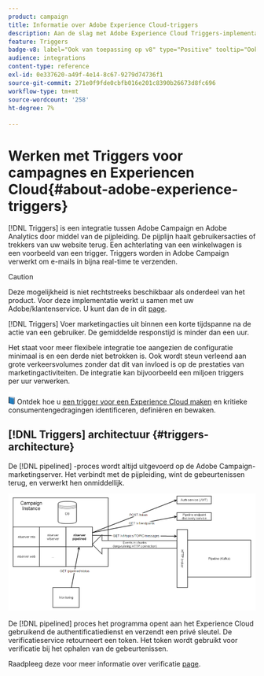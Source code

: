 ```yaml
---
product: campaign
title: Informatie over Adobe Experience Cloud-triggers
description: Aan de slag met Adobe Experience Cloud Triggers-implementatie
feature: Triggers
badge-v8: label="Ook van toepassing op v8" type="Positive" tooltip="Ook van toepassing op campagne v8"
audience: integrations
content-type: reference
exl-id: 0e337620-a49f-4e14-8c67-9279d74736f1
source-git-commit: 271e0f9fde0cbfb016e201c8390b26673d8fc696
workflow-type: tm+mt
source-wordcount: '258'
ht-degree: 7%

---
```


# Werken met Triggers voor campagnes en Experiencen Cloud{#about-adobe-experience-triggers}

[!DNL Triggers] is een integratie tussen Adobe Campaign en Adobe Analytics door middel van de pijpleiding. De pijplijn haalt gebruikersacties of trekkers van uw website terug. Een achterlating van een winkelwagen is een voorbeeld van een trigger. Triggers worden in Adobe Campaign verwerkt om e-mails in bijna real-time te verzenden.

>[!CAUTION]
>
>Deze mogelijkheid is niet rechtstreeks beschikbaar als onderdeel van het product. Voor deze implementatie werkt u samen met uw Adobe/klantenservice. U kunt dan de in dit [page](../../integrations/using/configuring-pipeline.md#prerequisites).

[!DNL Triggers] Voer marketingacties uit binnen een korte tijdspanne na de actie van een gebruiker. De gemiddelde responstijd is minder dan een uur.

Het staat voor meer flexibele integratie toe aangezien de configuratie minimaal is en een derde niet betrokken is.
Ook wordt steun verleend aan grote verkeersvolumes zonder dat dit van invloed is op de prestaties van marketingactiviteiten. De integratie kan bijvoorbeeld een miljoen triggers per uur verwerken.

![](assets/do-not-localize/book.png) Ontdek hoe u [een trigger voor een Experience Cloud maken](https://experienceleague.adobe.com/docs/experience-cloud/triggers/create.html) en kritieke consumentengedragingen identificeren, definiëren en bewaken.

## [!DNL Triggers] architectuur {#triggers-architecture}

De [!DNL pipelined] -proces wordt altijd uitgevoerd op de Adobe Campaign-marketingserver. Het verbindt met de pijpleiding, wint de gebeurtenissen terug, en verwerkt hen onmiddellijk.

![](assets/triggers_2.png)

De [!DNL pipelined] proces het programma opent aan het Experience Cloud gebruikend de authentificatiedienst en verzendt een privé sleutel. De verificatieservice retourneert een token. Het token wordt gebruikt voor verificatie bij het ophalen van de gebeurtenissen.

Raadpleeg deze voor meer informatie over verificatie [page](../../integrations/using/configuring-adobe-io.md).
